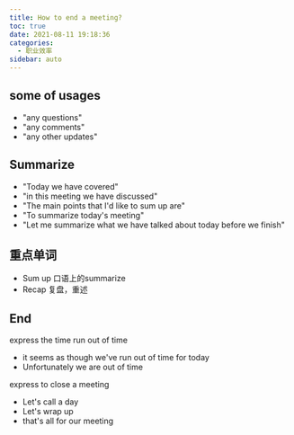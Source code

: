 ```yaml
---
title: How to end a meeting?
toc: true
date: 2021-08-11 19:18:36
categories:
  - 职业效率
sidebar: auto
---
```


## some of usages 

- "any questions"
- "any comments"
- "any other updates"

## Summarize

- "Today we have covered"
- "in this meeting we have discussed"
- "The main points that I'd like to sum up are"
- "To summarize today's meeting"
- "Let me summarize what we have talked about today before we finish"


## 重点单词 

- Sum up 口语上的summarize
- Recap 复盘，重述

## End

express the time run out of time

- it seems as though we've run out of time for today
- Unfortunately we are out of time 


express to close a meeting 

- Let's call a day
- Let's wrap up
- that's all for our meeting





